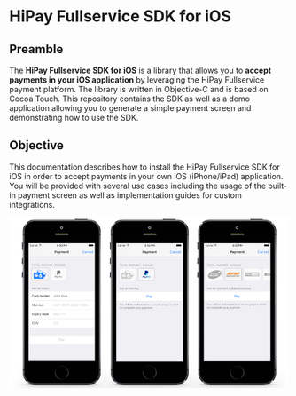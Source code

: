 # HiPay Fullservice SDK for iOS

## Preamble

The **HiPay Fullservice SDK for iOS** is a library that allows you to **accept payments in your iOS application** by leveraging the HiPay Fullservice payment platform. The library is written in Objective-C and is based on Cocoa Touch. This repository contains the SDK as well as a demo application allowing you to generate a simple payment screen and demonstrating how to use the SDK.

## Objective
This documentation describes how to install the HiPay Fullservice SDK for iOS in order to accept payments in your own iOS (iPhone/iPad) application. You will be provided with several use cases including the usage of the built-in payment screen as well as implementation guides for custom integrations.

![HiPay Fullservice SDK for iOS screenshots](images/screenshots.png)